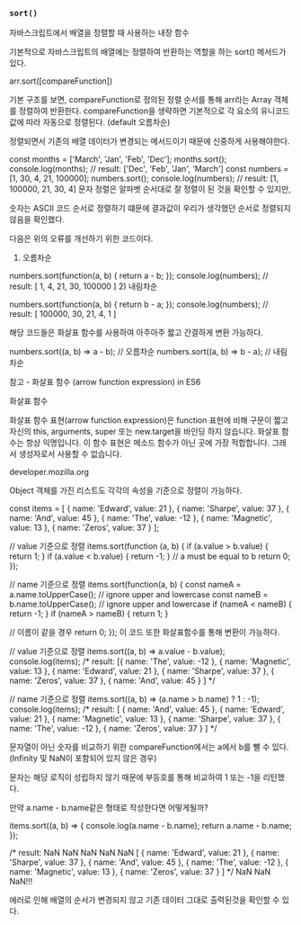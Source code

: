 ### `sort()`
자바스크립트에서 배열을 정렬할 때 사용하는 내장 함수 

 

기본적으로 자바스크립트의 배열에는 정렬하여 반환하는 역할을 하는 sort() 메서드가 있다.

arr.sort([compareFunction])
 

기본 구조를 보면, compareFunction로 정의된 정렬 순서를 통해 arr라는 Array 객체를 정렬하여 반환한다.
compareFunction을 생략하면 기본적으로 각 요소의 유니코드 값에 따라 자동으로 정렬된다. (default 오름차순)

정렬되면서 기존의 배열 데이터가 변경되는 메서드이기 때문에 신중하게 사용해야한다.

const months = ['March', 'Jan', 'Feb', 'Dec'];
months.sort();
console.log(months);
// result: ['Dec', 'Feb', 'Jan', 'March']
const numbers = [1, 30, 4, 21, 100000];
numbers.sort();
console.log(numbers);
// result: [1, 100000, 21, 30, 4]
문자 정렬은 알파벳 순서대로 잘 정렬이 된 것을 확인할 수 있지만,

숫자는 ASCII 코드 순서로 정렬하기 떄문에 결과값이 우리가 생각했던 순서로 정렬되지 않음을 확인했다.

 

다음은 위의 오류를 개선하기 위한 코드이다.

1) 오름차순

numbers.sort(function(a, b) {
return a - b;
});
console.log(numbers);
// result: [ 1, 4, 21, 30, 100000 ]
2) 내림차순

numbers.sort(function(a, b) {
return b - a;
});
console.log(numbers);
// result: [ 100000, 30, 21, 4, 1 ]

해당 코드들은 화살표 함수를 사용하여 아주아주 짧고 간결하게 변환 가능하다. 

numbers.sort((a, b) => a - b); // 오름차순
numbers.sort((a, b) => b - a); // 내림차순

참고 - 화살표 함수 (arrow function expression) in ES6

 
화살표 함수

화살표 함수 표현(arrow function expression)은 function 표현에 비해 구문이 짧고  자신의 this, arguments, super 또는 new.target을 바인딩 하지 않습니다. 화살표 함수는 항상 익명입니다. 이  함수 표현은 메소드 함수가 아닌 곳에 가장 적합합니다. 그래서 생성자로서 사용할 수 없습니다.

developer.mozilla.org

 

 

Object 객체를 가진 리스트도 각각의 속성을 기준으로 정렬이 가능하다.

const items = [
{ name: 'Edward', value: 21 },
{ name: 'Sharpe', value: 37 },
{ name: 'And', value: 45 },
{ name: 'The', value: -12 },
{ name: 'Magnetic', value: 13 },
{ name: 'Zeros', value: 37 }
];

// value 기준으로 정렬
items.sort(function (a, b) {
if (a.value > b.value) {
return 1;
}
if (a.value < b.value) {
return -1;
}
// a must be equal to b
return 0;
});

// name 기준으로 정렬
items.sort(function(a, b) {
const nameA = a.name.toUpperCase(); // ignore upper and lowercase
const nameB = b.name.toUpperCase(); // ignore upper and lowercase
if (nameA < nameB) {
return -1;
}
if (nameA > nameB) {
return 1;
}

// 이름이 같을 경우
return 0;
});
이 코드 또한 화살표함수를 통해 변환이 가능하다.

// value 기준으로 정렬
items.sort((a, b) => a.value - b.value);
console.log(items);
/* result:
[{ name: 'The', value: -12 },
{ name: 'Magnetic', value: 13 },
{ name: 'Edward', value: 21 },
{ name: 'Sharpe', value: 37 },
{ name: 'Zeros', value: 37 },
{ name: 'And', value: 45 } ]
*/

// name 기준으로 정렬
items.sort((a, b) => (a.name > b.name) ? 1 : -1);
console.log(items);
/* result:
[ { name: 'And', value: 45 },
{ name: 'Edward', value: 21 },
{ name: 'Magnetic', value: 13 },
{ name: 'Sharpe', value: 37 },
{ name: 'The', value: -12 },
{ name: 'Zeros', value: 37 } ]
*/
 

문자열이 아닌 숫자를 비교하기 위한 compareFunction에서는 a에서 b를 뺄 수 있다. (Infinity 및 NaN이 포함되어 있지 않은 경우)

문자는 해당 로직이 성립하지 않기 때문에 부등호를 통해 비교하여 1 또는 -1을 리턴했다.

만약 a.name - b.name같은 형태로 작성한다면 어떻게될까?

items.sort((a, b) => {
console.log(a.name - b.name);
return a.name - b.name;
});

/* result:
NaN
NaN
NaN
NaN
NaN
[ { name: 'Edward', value: 21 },
{ name: 'Sharpe', value: 37 },
{ name: 'And', value: 45 },
{ name: 'The', value: -12 },
{ name: 'Magnetic', value: 13 },
{ name: 'Zeros', value: 37 } ]
*/
NaN NaN NaN!!!

에러로 인해 배열의 순서가 변경되지 않고 기존 데이터 그대로 출력된것을 확인할 수 있다.

